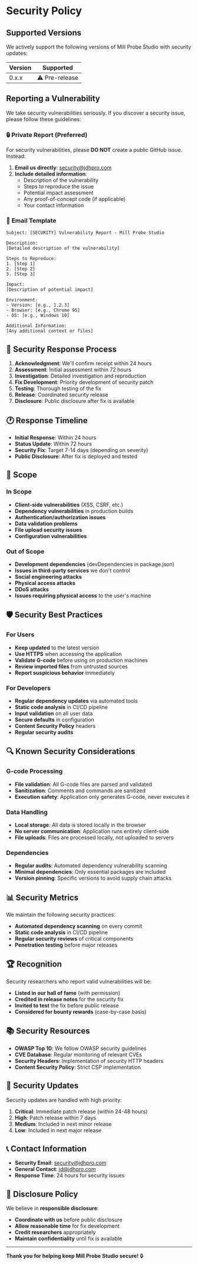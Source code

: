 # Security Policy

## Supported Versions

We actively support the following versions of Mill Probe Studio with security updates:

| Version | Supported          |
| ------- | ------------------ |
| 0.x.x   | ⚠️ Pre-release     |

## Reporting a Vulnerability

We take security vulnerabilities seriously. If you discover a security issue, please follow these guidelines:

### 🔒 **Private Report (Preferred)**

For security vulnerabilities, please **DO NOT** create a public GitHub issue. Instead:

1. **Email us directly**: [security@jdhpro.com](mailto:security@jdhpro.com)
2. **Include detailed information**:
   - Description of the vulnerability
   - Steps to reproduce the issue
   - Potential impact assessment
   - Any proof-of-concept code (if applicable)
   - Your contact information

### 📧 **Email Template**

```
Subject: [SECURITY] Vulnerability Report - Mill Probe Studio

Description:
[Detailed description of the vulnerability]

Steps to Reproduce:
1. [Step 1]
2. [Step 2]
3. [Step 3]

Impact:
[Description of potential impact]

Environment:
- Version: [e.g., 1.2.3]
- Browser: [e.g., Chrome 95]
- OS: [e.g., Windows 10]

Additional Information:
[Any additional context or files]
```

## 🚨 **Security Response Process**

1. **Acknowledgment**: We'll confirm receipt within 24 hours
2. **Assessment**: Initial assessment within 72 hours
3. **Investigation**: Detailed investigation and reproduction
4. **Fix Development**: Priority development of security patch
5. **Testing**: Thorough testing of the fix
6. **Release**: Coordinated security release
7. **Disclosure**: Public disclosure after fix is available

## 🕐 **Response Timeline**

- **Initial Response**: Within 24 hours
- **Status Update**: Within 72 hours
- **Security Fix**: Target 7-14 days (depending on severity)
- **Public Disclosure**: After fix is deployed and tested

## 🎯 **Scope**

### In Scope
- **Client-side vulnerabilities** (XSS, CSRF, etc.)
- **Dependency vulnerabilities** in production builds
- **Authentication/authorization issues**
- **Data validation problems**
- **File upload security issues**
- **Configuration vulnerabilities**

### Out of Scope
- **Development dependencies** (devDependencies in package.json)
- **Issues in third-party services** we don't control
- **Social engineering attacks**
- **Physical access attacks**
- **DDoS attacks**
- **Issues requiring physical access** to the user's machine

## 🛡️ **Security Best Practices**

### For Users
- **Keep updated** to the latest version
- **Use HTTPS** when accessing the application
- **Validate G-code** before using on production machines
- **Review imported files** from untrusted sources
- **Report suspicious behavior** immediately

### For Developers
- **Regular dependency updates** via automated tools
- **Static code analysis** in CI/CD pipeline
- **Input validation** on all user data
- **Secure defaults** in configuration
- **Content Security Policy** headers
- **Regular security audits**

## 🔍 **Known Security Considerations**

### G-code Processing
- **File validation**: All G-code files are parsed and validated
- **Sanitization**: Comments and commands are sanitized
- **Execution safety**: Application only generates G-code, never executes it

### Data Handling
- **Local storage**: All data is stored locally in the browser
- **No server communication**: Application runs entirely client-side
- **File uploads**: Files are processed locally, not uploaded to servers

### Dependencies
- **Regular audits**: Automated dependency vulnerability scanning
- **Minimal dependencies**: Only essential packages are included
- **Version pinning**: Specific versions to avoid supply chain attacks

## 📊 **Security Metrics**

We maintain the following security practices:

- **Automated dependency scanning** on every commit
- **Static code analysis** in CI/CD pipeline
- **Regular security reviews** of critical components
- **Penetration testing** before major releases

## 🏆 **Recognition**

Security researchers who report valid vulnerabilities will be:

- **Listed in our hall of fame** (with permission)
- **Credited in release notes** for the security fix
- **Invited to test** the fix before public release
- **Considered for bounty rewards** (case-by-case basis)

## 📚 **Security Resources**

- **OWASP Top 10**: We follow OWASP security guidelines
- **CVE Database**: Regular monitoring of relevant CVEs
- **Security Headers**: Implementation of security HTTP headers
- **Content Security Policy**: Strict CSP implementation

## 🔄 **Security Updates**

Security updates are handled with high priority:

1. **Critical**: Immediate patch release (within 24-48 hours)
2. **High**: Patch release within 7 days
3. **Medium**: Included in next minor release
4. **Low**: Included in next major release

## 📞 **Contact Information**

- **Security Email**: [security@jdhpro.com](mailto:security@jdhpro.com)
- **General Contact**: [jd@jdhpro.com](mailto:jd@jdhpro.com)
- **Response Time**: 24 hours for security issues

## 📄 **Disclosure Policy**

We believe in **responsible disclosure**:

- **Coordinate with us** before public disclosure
- **Allow reasonable time** for fix development
- **Credit researchers** appropriately
- **Maintain confidentiality** until fix is available

---

**Thank you for helping keep Mill Probe Studio secure!** 🔒

